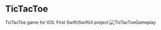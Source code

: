 # TicTacToe

TicTacToe game for IOS. First Swift/SwiftUI project
![TicTacToeGameplay](https://github.com/vihucode/TicTacToe/assets/105156282/a6ee6a84-a14d-492e-8d7f-4a5c50e6607d)
